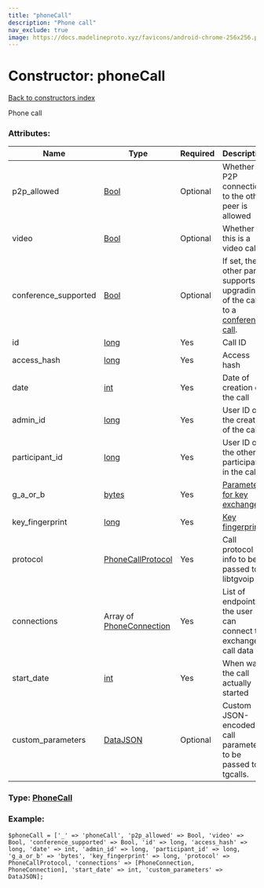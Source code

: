```yaml
---
title: "phoneCall"
description: "Phone call"
nav_exclude: true
image: https://docs.madelineproto.xyz/favicons/android-chrome-256x256.png
---
```

# Constructor: phoneCall  
[Back to constructors index](/API_docs/constructors/index.html)



Phone call

### Attributes:

| Name     |    Type       | Required | Description |
|----------|---------------|----------|-------------|
|p2p\_allowed|[Bool](/API_docs/types/Bool.html) | Optional|Whether P2P connection to the other peer is allowed|
|video|[Bool](/API_docs/types/Bool.html) | Optional|Whether this is a video call|
|conference\_supported|[Bool](/API_docs/types/Bool.html) | Optional|If set, the other party supports upgrading of the call to a [conference call](https://core.telegram.org/api/end-to-end/group-calls).|
|id|[long](/API_docs/types/long.html) | Yes|Call ID|
|access\_hash|[long](/API_docs/types/long.html) | Yes|Access hash|
|date|[int](/API_docs/types/int.html) | Yes|Date of creation of the call|
|admin\_id|[long](/API_docs/types/long.html) | Yes|User ID of the creator of the call|
|participant\_id|[long](/API_docs/types/long.html) | Yes|User ID of the other participant in the call|
|g\_a\_or\_b|[bytes](/API_docs/types/bytes.html) | Yes|[Parameter for key exchange](https://core.telegram.org/api/end-to-end/voice-calls)|
|key\_fingerprint|[long](/API_docs/types/long.html) | Yes|[Key fingerprint](https://core.telegram.org/api/end-to-end/voice-calls)|
|protocol|[PhoneCallProtocol](/API_docs/types/PhoneCallProtocol.html) | Yes|Call protocol info to be passed to libtgvoip|
|connections|Array of [PhoneConnection](/API_docs/types/PhoneConnection.html) | Yes|List of endpoints the user can connect to exchange call data|
|start\_date|[int](/API_docs/types/int.html) | Yes|When was the call actually started|
|custom\_parameters|[DataJSON](/API_docs/types/DataJSON.html) | Optional|Custom JSON-encoded call parameters to be passed to tgcalls.|



### Type: [PhoneCall](/API_docs/types/PhoneCall.html)


### Example:

```
$phoneCall = ['_' => 'phoneCall', 'p2p_allowed' => Bool, 'video' => Bool, 'conference_supported' => Bool, 'id' => long, 'access_hash' => long, 'date' => int, 'admin_id' => long, 'participant_id' => long, 'g_a_or_b' => 'bytes', 'key_fingerprint' => long, 'protocol' => PhoneCallProtocol, 'connections' => [PhoneConnection, PhoneConnection], 'start_date' => int, 'custom_parameters' => DataJSON];
```  
